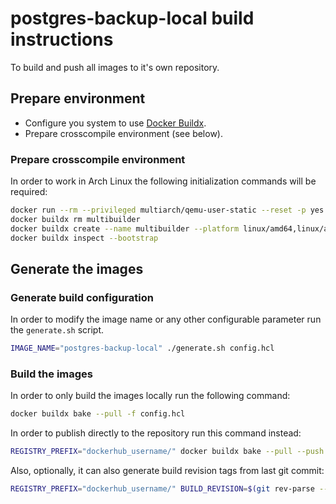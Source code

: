 # postgres-backup-local build instructions

To build and push all images to it's own repository.

## Prepare environment

* Configure you system to use [Docker Buildx](https://docs.docker.com/buildx/working-with-buildx/).
* Prepare crosscompile environment (see below).

### Prepare crosscompile environment

In order to work in Arch Linux the following initialization commands will be required:

```sh
docker run --rm --privileged multiarch/qemu-user-static --reset -p yes
docker buildx rm multibuilder
docker buildx create --name multibuilder --platform linux/amd64,linux/arm64,linux/arm/v7,linux/s390x,linux/ppc64le --driver docker-container --use
docker buildx inspect --bootstrap
```

## Generate the images

### Generate build configuration

In order to modify the image name or any other configurable parameter run the `generate.sh` script.

```sh
IMAGE_NAME="postgres-backup-local" ./generate.sh config.hcl
```

### Build the images

In order to only build the images locally run the following command:

```sh
docker buildx bake --pull -f config.hcl
```

In order to publish directly to the repository run this command instead:

```sh
REGISTRY_PREFIX="dockerhub_username/" docker buildx bake --pull --push -f config.hcl
```

Also, optionally, it can also generate build revision tags from last git commit:

```sh
REGISTRY_PREFIX="dockerhub_username/" BUILD_REVISION=$(git rev-parse --short HEAD) docker buildx bake --pull --push -f config.hcl
```
